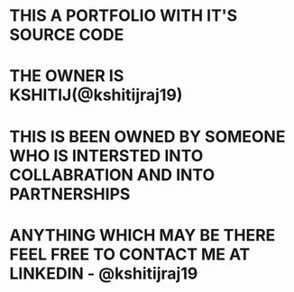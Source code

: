 # THIS A PORTFOLIO WITH IT'S SOURCE CODE 
# THE OWNER IS KSHITIJ(@kshitijraj19) 
# THIS IS BEEN OWNED BY SOMEONE WHO IS INTERSTED INTO COLLABRATION AND INTO PARTNERSHIPS 
# ANYTHING WHICH MAY BE THERE FEEL FREE TO CONTACT ME AT LINKEDIN - @kshitijraj19
